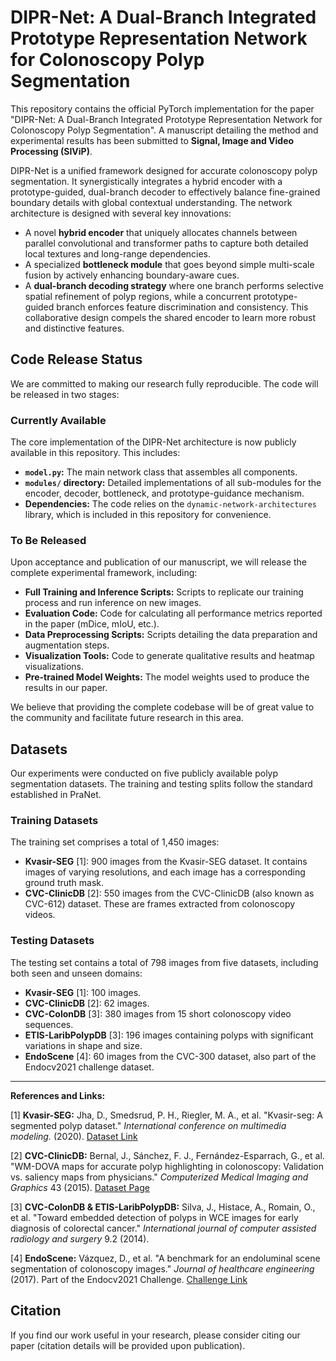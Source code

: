 # DIPR-Net: A Dual-Branch Integrated Prototype Representation Network for Colonoscopy Polyp Segmentation

This repository contains the official PyTorch implementation for the paper "DIPR-Net: A Dual-Branch Integrated Prototype Representation Network for Colonoscopy Polyp Segmentation". A manuscript detailing the method and experimental results has been submitted to **Signal, Image and Video Processing (SIViP)**.

DIPR-Net is a unified framework designed for accurate colonoscopy polyp segmentation. It synergistically integrates a hybrid encoder with a prototype-guided, dual-branch decoder to effectively balance fine-grained boundary details with global contextual understanding. The network architecture is designed with several key innovations:
- A novel **hybrid encoder** that uniquely allocates channels between parallel convolutional and transformer paths to capture both detailed local textures and long-range dependencies.
- A specialized **bottleneck module** that goes beyond simple multi-scale fusion by actively enhancing boundary-aware cues.
- A **dual-branch decoding strategy** where one branch performs selective spatial refinement of polyp regions, while a concurrent prototype-guided branch enforces feature discrimination and consistency. This collaborative design compels the shared encoder to learn more robust and distinctive features.

## Code Release Status

We are committed to making our research fully reproducible. The code will be released in two stages:

### Currently Available
The core implementation of the DIPR-Net architecture is now publicly available in this repository. This includes:
- **`model.py`:** The main network class that assembles all components.
- **`modules/` directory:** Detailed implementations of all sub-modules for the encoder, decoder, bottleneck, and prototype-guidance mechanism.
- **Dependencies:** The code relies on the `dynamic-network-architectures` library, which is included in this repository for convenience.

### To Be Released
Upon acceptance and publication of our manuscript, we will release the complete experimental framework, including:
- **Full Training and Inference Scripts:** Scripts to replicate our training process and run inference on new images.
- **Evaluation Code:** Code for calculating all performance metrics reported in the paper (mDice, mIoU, etc.).
- **Data Preprocessing Scripts:** Scripts detailing the data preparation and augmentation steps.
- **Visualization Tools:** Code to generate qualitative results and heatmap visualizations.
- **Pre-trained Model Weights:** The model weights used to produce the results in our paper.

We believe that providing the complete codebase will be of great value to the community and facilitate future research in this area.

## Datasets

Our experiments were conducted on five publicly available polyp segmentation datasets. The training and testing splits follow the standard established in PraNet.

### Training Datasets
The training set comprises a total of 1,450 images:
- **Kvasir-SEG** [1]: 900 images from the Kvasir-SEG dataset. It contains images of varying resolutions, and each image has a corresponding ground truth mask.
- **CVC-ClinicDB** [2]: 550 images from the CVC-ClinicDB (also known as CVC-612) dataset. These are frames extracted from colonoscopy videos.

### Testing Datasets
The testing set contains a total of 798 images from five datasets, including both seen and unseen domains:
- **Kvasir-SEG** [1]: 100 images.
- **CVC-ClinicDB** [2]: 62 images.
- **CVC-ColonDB** [3]: 380 images from 15 short colonoscopy video sequences.
- **ETIS-LaribPolypDB** [3]: 196 images containing polyps with significant variations in shape and size.
- **EndoScene** [4]: 60 images from the CVC-300 dataset, also part of the Endocv2021 challenge dataset.

---
**References and Links:**

[1] **Kvasir-SEG:** Jha, D., Smedsrud, P. H., Riegler, M. A., et al. "Kvasir-seg: A segmented polyp dataset." *International conference on multimedia modeling.* (2020). [Dataset Link](https://datasets.simula.no/kvasir-seg/)

[2] **CVC-ClinicDB:** Bernal, J., Sánchez, F. J., Fernández-Esparrach, G., et al. "WM-DOVA maps for accurate polyp highlighting in colonoscopy: Validation vs. saliency maps from physicians." *Computerized Medical Imaging and Graphics* 43 (2015). [Dataset Page](https://polyp.grand-challenge.org/CVCClinicDB/)

[3] **CVC-ColonDB & ETIS-LaribPolypDB:** Silva, J., Histace, A., Romain, O., et al. "Toward embedded detection of polyps in WCE images for early diagnosis of colorectal cancer." *International journal of computer assisted radiology and surgery* 9.2 (2014).

[4] **EndoScene:** Vázquez, D., et al. "A benchmark for an endoluminal scene segmentation of colonoscopy images." *Journal of healthcare engineering* (2017). Part of the Endocv2021 Challenge. [Challenge Link](https://endocv2021.grand-challenge.org/)

## Citation
If you find our work useful in your research, please consider citing our paper (citation details will be provided upon publication).
